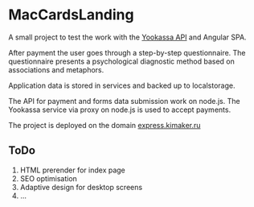 # MacCardsLanding

A small project to test the work with the [Yookassa API](https://yookassa.ru/developers/api) and Angular SPA.

After payment the user goes through a step-by-step questionnaire. The questionnaire presents a psychological diagnostic
method based on associations and metaphors.

Application data is stored in services and backed up to localstorage.

The API for payment and forms data submission work on node.js. The Yookassa service via proxy on node.js is used to
accept payments.

The project is deployed on the domain [express.kimaker.ru](http://express.kimaker.ru)

## ToDo

1. HTML prerender for index page
2. SEO optimisation
3. Adaptive design for desktop screens
4. ...
